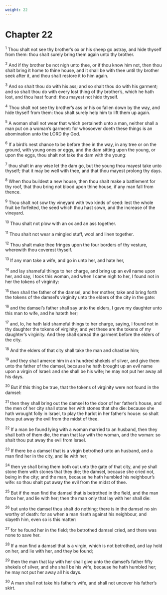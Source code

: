 ```yaml
---
weight: 22
---
```


# Chapter 22

<sup>1</sup> Thou shalt not see thy brother’s ox or his sheep go astray, and hide thyself from them: thou shalt surely bring them again unto thy brother. 

<sup>2</sup> And if thy brother be not nigh unto thee, or if thou know him not, then thou shalt bring it home to thine house, and it shall be with thee until thy brother seek after it, and thou shalt restore it to him again. 

<sup>3</sup> And so shalt thou do with his ass; and so shalt thou do with his garment; and so shalt thou do with every lost thing of thy brother’s, which he hath lost, and thou hast found: thou mayest not hide thyself. 

<sup>4</sup> Thou shalt not see thy brother’s ass or his ox fallen down by the way, and hide thyself from them: thou shalt surely help him to lift them up again. 

<sup>5</sup> A woman shall not wear that which pertaineth unto a man, neither shall a man put on a woman’s garment: for whosoever doeth these things is an abomination unto the LORD thy God. 

<sup>6</sup> If a bird’s nest chance to be before thee in the way, in any tree or on the ground, with young ones or eggs, and the dam sitting upon the young, or upon the eggs, thou shalt not take the dam with the young: 

<sup>7</sup> thou shalt in any wise let the dam go, but the young thou mayest take unto thyself; that it may be well with thee, and that thou mayest prolong thy days. 

<sup>8</sup> When thou buildest a new house, then thou shalt make a battlement for thy roof, that thou bring not blood upon thine house, if any man fall from thence. 

<sup>9</sup> Thou shalt not sow thy vineyard with two kinds of seed: lest the whole fruit be forfeited, the seed which thou hast sown, and the increase of the vineyard. 

<sup>10</sup> Thou shalt not plow with an ox and an ass together. 

<sup>11</sup> Thou shalt not wear a mingled stuff, wool and linen together. 

<sup>12</sup> Thou shalt make thee fringes upon the four borders of thy vesture, wherewith thou coverest thyself. 

<sup>13</sup> If any man take a wife, and go in unto her, and hate her, 

<sup>14</sup> and lay shameful things to her charge, and bring up an evil name upon her, and say, I took this woman, and when I came nigh to her, I found not in her the tokens of virginity: 

<sup>15</sup> then shall the father of the damsel, and her mother, take and bring forth the tokens of the damsel’s virginity unto the elders of the city in the gate: 

<sup>16</sup> and the damsel’s father shall say unto the elders, I gave my daughter unto this man to wife, and he hateth her; 

<sup>17</sup> and, lo, he hath laid shameful things to her charge, saying, I found not in thy daughter the tokens of virginity; and yet these are the tokens of my daughter’s virginity. And they shall spread the garment before the elders of the city. 

<sup>18</sup> And the elders of that city shall take the man and chastise him; 

<sup>19</sup> and they shall amerce him in an hundred shekels of silver, and give them unto the father of the damsel, because he hath brought up an evil name upon a virgin of Israel: and she shall be his wife; he may not put her away all his days. 

<sup>20</sup> But if this thing be true, that the tokens of virginity were not found in the damsel: 

<sup>21</sup> then they shall bring out the damsel to the door of her father’s house, and the men of her city shall stone her with stones that she die: because she hath wrought folly in Israel, to play the harlot in her father’s house: so shalt thou put away the evil from the midst of thee. 

<sup>22</sup> If a man be found lying with a woman married to an husband, then they shall both of them die, the man that lay with the woman, and the woman: so shalt thou put away the evil from Israel. 

<sup>23</sup> If there be a damsel that is a virgin betrothed unto an husband, and a man find her in the city, and lie with her; 

<sup>24</sup> then ye shall bring them both out unto the gate of that city, and ye shall stone them with stones that they die; the damsel, because she cried not, being in the city; and the man, because he hath humbled his neighbour’s wife: so thou shalt put away the evil from the midst of thee. 

<sup>25</sup> But if the man find the damsel that is betrothed in the field, and the man force her, and lie with her; then the man only that lay with her shall die: 

<sup>26</sup> but unto the damsel thou shalt do nothing; there is in the damsel no sin worthy of death: for as when a man riseth against his neighbour, and slayeth him, even so is this matter: 

<sup>27</sup> for he found her in the field; the betrothed damsel cried, and there was none to save her. 

<sup>28</sup> If a man find a damsel that is a virgin, which is not betrothed, and lay hold on her, and lie with her, and they be found; 

<sup>29</sup> then the man that lay with her shall give unto the damsel’s father fifty shekels of silver, and she shall be his wife, because he hath humbled her; he may not put her away all his days. 

<sup>30</sup> A man shall not take his father’s wife, and shall not uncover his father’s skirt. 


